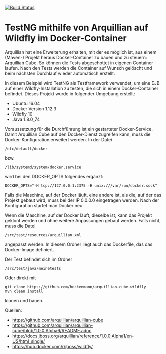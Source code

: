 [![Build Status](https://travis-ci.org/heckenmann/arquillian-cube-wildfly.svg?branch=master)](https://travis-ci.org/heckenmann/arquillian-cube-wildfly)

# TestNG mithilfe von Arquillian auf Wildfly im Docker-Container
Arquillian hat eine Erweiterung erhalten, mit der es möglich ist, aus einem (Maven-) Projekt heraus Docker-Container zu bauen und zu steuern: Arquillian Cube. So können die Tests abgeschottet in eigenen Container laufen. Nach den Tests werden die Container auf Wunsch gelöscht und beim nächsten Durchlauf wieder automatisch erstellt.

In diesem Beispiel wird TestNG als Testframework verwendet, um eine EJB auf einer Wildfly-Installation zu testen, die sich in einem Docker-Container befindet.
Dieses Projekt wurde in folgender Umgebung erstellt:

- Ubuntu 16.04
- Docker Version 1.12.3
- Wildfly 10
- Java 1.8.0_74

Voraussetzung für die Durchführung ist ein gestarteter Docker-Service. Damit Arquillian Cube auf den Docker-Dienst zugreifen kann, muss die Docker-Konfiguration erweitert werden. In der Datei

```
/etc/default/docker
```
bzw.
```
/lib/systemd/system/docker.service
```

wird bei den DOCKER_OPTS folgendes ergänzt:
```
DOCKER_OPTS="-H tcp://127.0.0.1:2375 -H unix:///var/run/docker.sock"
```

Falls die Maschine, auf der Docker läuft, eine andere ist, als die, auf der das Projekt gebaut wird, muss bei der IP 0.0.0.0 eingetragen werden. Nach der Konfiguration startet man Docker neu.

Wenn die Maschine, auf der Docker läuft, dieselbe ist, kann das Projekt geklont werden und ohne weitere Anpassungen gebaut werden. Falls nicht, muss die Datei
```
/src/test/resources/arquillian.xml
```
angepasst werden.
In diesem Ordner liegt auch das Dockerfile, das das Docker-Image definiert.

Der Test befindet sich im Ordner
```
/src/test/java/meinetests
```


Oder direkt mit
```
git clone https://github.com/heckenmann/arquillian-cube-wildfly
mvn clean install
```
klonen und bauen.



Quellen:

- https://github.com/arquillian/arquillian-cube
- https://github.com/arquillian/arquillian-cube/blob/1.0.0.Alpha6/README.adoc
- https://docs.jboss.org/arquillian/reference/1.0.0.Alpha1/en-US/html_single/
- https://hub.docker.com/r/jboss/wildfly/
